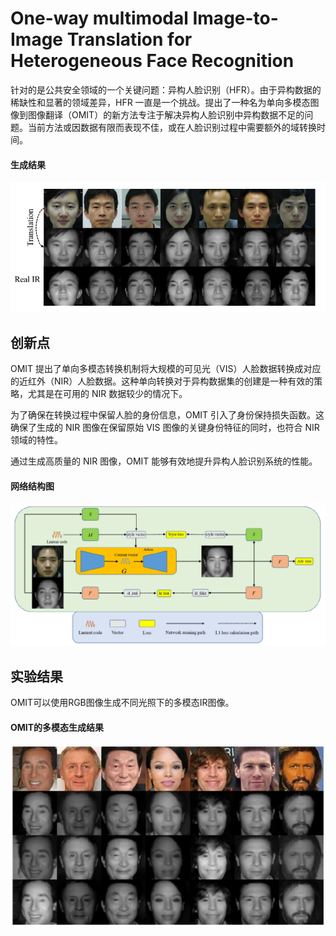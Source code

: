 # One-way multimodal Image-to-Image Translation for Heterogeneous Face Recognition
针对的是公共安全领域的一个关键问题：异构人脸识别（HFR）。由于异构数据的稀缺性和显著的领域差异，HFR 一直是一个挑战。提出了一种名为单向多模态图像到图像翻译（OMIT）的新方法专注于解决异构人脸识别中异构数据不足的问题。当前方法或因数据有限而表现不佳，或在人脸识别过程中需要额外的域转换时间。
#### 生成结果
![results_1](img/img1.jpg)



## 创新点
OMIT 提出了单向多模态转换机制将大规模的可见光（VIS）人脸数据转换成对应的近红外（NIR）人脸数据。这种单向转换对于异构数据集的创建是一种有效的策略，尤其是在可用的 NIR 数据较少的情况下。

为了确保在转换过程中保留人脸的身份信息，OMIT 引入了身份保持损失函数。这确保了生成的 NIR 图像在保留原始 VIS 图像的关键身份特征的同时，也符合 NIR 领域的特性。

通过生成高质量的 NIR 图像，OMIT 能够有效地提升异构人脸识别系统的性能。

#### 网络结构图
![model](img/img2.jpg)



## 实验结果
OMIT可以使用RGB图像生成不同光照下的多模态IR图像。

#### OMIT的多模态生成结果

![results](img/img3.jpg)
